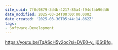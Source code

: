 ```yaml
---
site_uuid: 7f0c9879-3d4b-4217-85a4-f94cfab96dd6
date_modified: 2025-03-24T00:00:00.000Z
date_created: '2025-03-30T05:44:14.862Z'
tags:
- Software-Development
---
```




https://youtu.be/TqAScH5y2oc?si=DVE0-y_jj0StBfg_